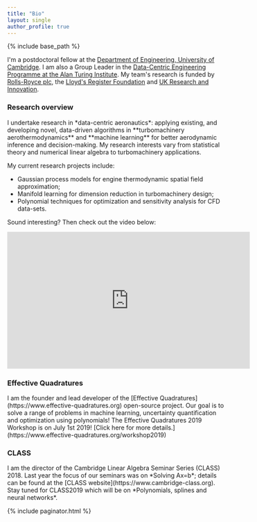 ```yaml
---
title: "Bio"
layout: single
author_profile: true
---
```


{% include base_path %}

I'm a postdoctoral fellow at the [Department of Engineering, University of Cambridge](http://www.eng.cam.ac.uk). I am also a Group Leader in the [Data-Centric Engineering Programme at the Alan Turing Institute](https://www.turing.ac.uk/research/research-programmes/data-centric-engineering). My team's research is funded by [Rolls-Royce plc](https://www.rolls-royce.com), the [Lloyd's Register Foundation](https://www.lrfoundation.org.uk/en/) and [UK Research and Innovation](https://www.ukri.org).

<h3> Research overview</h3>
I undertake research in *data-centric aeronautics*: applying existing, and developing novel, data-driven algorithms in **turbomachinery aerothermodynamics** and **machine learning** for better aerodynamic inference and decision-making. My research interests vary from statistical theory and numerical linear algebra to turbomachinery applications.

My current research projects include:
- Gaussian process models for engine thermodynamic spatial field approximation;
- Manifold learning for dimension reduction in turbomachinery design;
- Polynomial techniques for optimization and sensitivity analysis for CFD data-sets.

Sound interesting? Then check out the video below:

<iframe src="https://www.youtube.com/embed/ZTzyWkdQMjg" width="560" height="315" frameborder="0"> </iframe>

<h3>Effective Quadratures</h3>
I am the founder and lead developer of the [Effective Quadratures](https://www.effective-quadratures.org) open-source project. Our goal is to  solve a range of problems in machine learning, uncertainty quantification and optimization using polynomials! The Effective Quadratures 2019 Workshop is on July 1st 2019! [Click here for more details.](https://www.effective-quadratures.org/workshop2019)

<h3>CLASS</h3>
I am the director of the Cambridge Linear Algebra Seminar Series (CLASS) 2018. Last year the focus of our seminars was on *Solving Ax=b*; details can be found at the [CLASS website](https://www.cambridge-class.org). Stay tuned for CLASS2019 which will be on *Polynomials, splines and neural networks*.

{% include paginator.html %}
